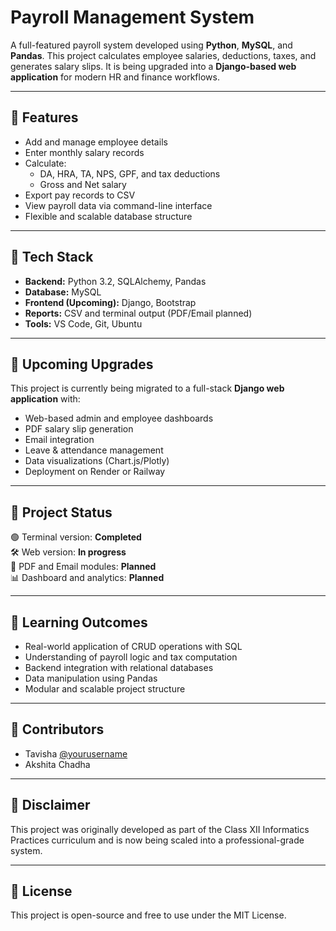 # Payroll Management System

A full-featured payroll system developed using **Python**, **MySQL**, and **Pandas**. This project calculates employee salaries, deductions, taxes, and generates salary slips. It is being upgraded into a **Django-based web application** for modern HR and finance workflows.

---

## 🚀 Features

- Add and manage employee details
- Enter monthly salary records
- Calculate:
  - DA, HRA, TA, NPS, GPF, and tax deductions
  - Gross and Net salary
- Export pay records to CSV
- View payroll data via command-line interface
- Flexible and scalable database structure

---

## 🔧 Tech Stack

- **Backend:** Python 3.2, SQLAlchemy, Pandas
- **Database:** MySQL
- **Frontend (Upcoming):** Django, Bootstrap
- **Reports:** CSV and terminal output (PDF/Email planned)
- **Tools:** VS Code, Git, Ubuntu

---

## 📌 Upcoming Upgrades

This project is currently being migrated to a full-stack **Django web application** with:
- Web-based admin and employee dashboards
- PDF salary slip generation
- Email integration
- Leave & attendance management
- Data visualizations (Chart.js/Plotly)
- Deployment on Render or Railway

---

## 📁 Project Status

🟢 Terminal version: **Completed**  
🛠️ Web version: **In progress**  
🧾 PDF and Email modules: **Planned**  
📊 Dashboard and analytics: **Planned**

---

## 🧠 Learning Outcomes

- Real-world application of CRUD operations with SQL
- Understanding of payroll logic and tax computation
- Backend integration with relational databases
- Data manipulation using Pandas
- Modular and scalable project structure

---

## 🤝 Contributors

- Tavisha [@yourusername](https://github.com/yourusername)
- Akshita Chadha

---

## 📌 Disclaimer

This project was originally developed as part of the Class XII Informatics Practices curriculum and is now being scaled into a professional-grade system.

---

## 📎 License

This project is open-source and free to use under the MIT License.

